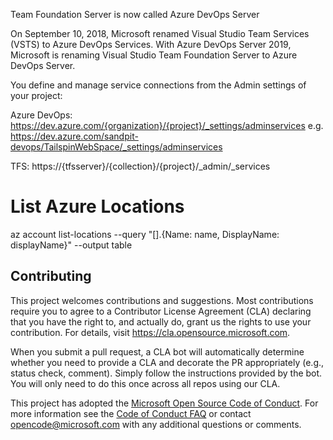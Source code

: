 Team Foundation Server is now called Azure DevOps Server

On September 10, 2018, Microsoft renamed Visual Studio Team Services (VSTS) to Azure DevOps Services. With Azure DevOps Server 2019, Microsoft is renaming Visual Studio Team Foundation Server to Azure DevOps Server.

You define and manage service connections from the Admin settings of your project:

Azure DevOps: https://dev.azure.com/{organization}/{project}/_settings/adminservices
e.g.
https://dev.azure.com/sandpit-devops/TailspinWebSpace/_settings/adminservices

TFS: https://{tfsserver}/{collection}/{project}/_admin/_services

# List Azure Locations 
az account list-locations   --query "[].{Name: name, DisplayName: displayName}"   --output table

## Contributing

This project welcomes contributions and suggestions.  Most contributions require you to agree to a
Contributor License Agreement (CLA) declaring that you have the right to, and actually do, grant us
the rights to use your contribution. For details, visit https://cla.opensource.microsoft.com.

When you submit a pull request, a CLA bot will automatically determine whether you need to provide
a CLA and decorate the PR appropriately (e.g., status check, comment). Simply follow the instructions
provided by the bot. You will only need to do this once across all repos using our CLA.

This project has adopted the [Microsoft Open Source Code of Conduct](https://opensource.microsoft.com/codeofconduct/).
For more information see the [Code of Conduct FAQ](https://opensource.microsoft.com/codeofconduct/faq/) or
contact [opencode@microsoft.com](mailto:opencode@microsoft.com) with any additional questions or comments.
